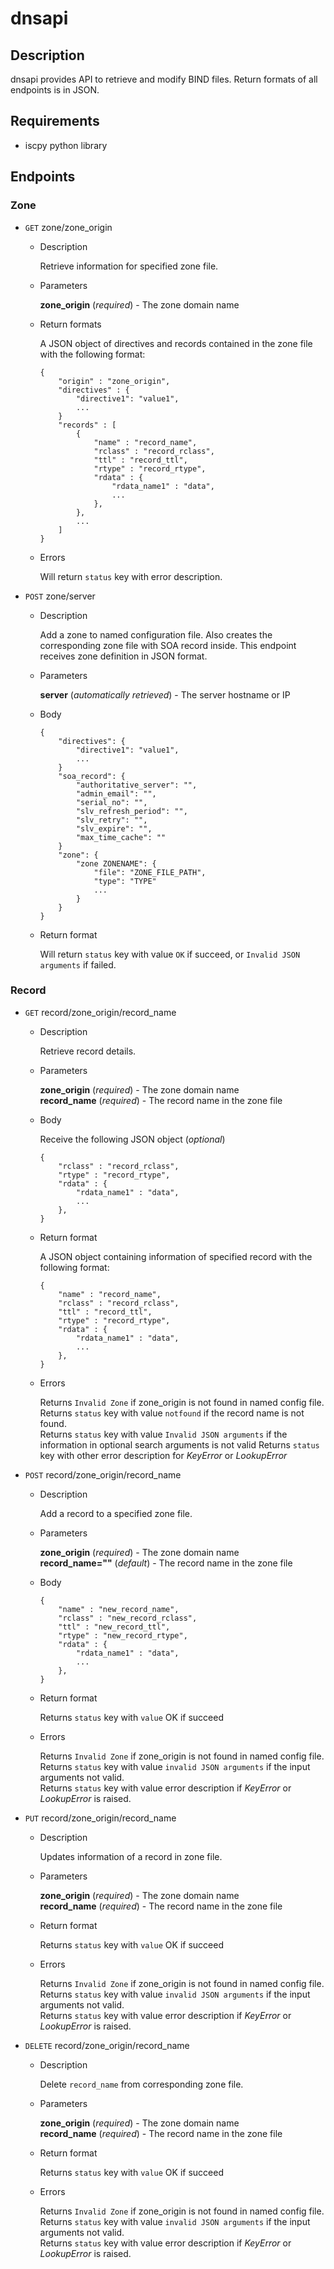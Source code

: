 # dnsapi

## Description
dnsapi provides API to retrieve and modify BIND files. Return formats of all endpoints is in JSON.

## Requirements
* iscpy python library

## Endpoints

### Zone
* `GET` zone/zone_origin
  * Description

    Retrieve information for specified zone file.

  * Parameters

    __zone_origin__ (_required_) - The zone domain name

  * Return formats

    A JSON object of directives and records contained in the zone file with the following format:
    ```
    {
        "origin" : "zone_origin",
        "directives" : {
            "directive1": "value1",
            ...
        }
        "records" : [
            {
                "name" : "record_name",
                "rclass" : "record_rclass",
                "ttl" : "record_ttl",
                "rtype" : "record_rtype",
                "rdata" : {
                    "rdata_name1" : "data",
                    ...
                },
            },
            ...
        ]
    }
    ```

  * Errors

    Will return `status` key with error description.

* `POST` zone/server
  * Description

    Add a zone to named configuration file. Also creates the corresponding zone file with SOA record inside. This endpoint receives zone definition in JSON format.

  * Parameters

    __server__ (_automatically retrieved_) - The server hostname or IP

  * Body

    ```
    {
        "directives": {
            "directive1": "value1",
            ...
        }
        "soa_record": {
            "authoritative_server": "",
            "admin_email": "",
            "serial_no": "",
            "slv_refresh_period": "",
            "slv_retry": "",
            "slv_expire": "",
            "max_time_cache": ""
        }
        "zone": {
            "zone ZONENAME": {
                "file": "ZONE_FILE_PATH",
                "type": "TYPE"
                ...
            }
        }
    }
    ```

  * Return format

    Will return `status` key with value `OK` if succeed, or `Invalid JSON arguments` if failed.

### Record
* `GET` record/zone_origin/record_name
  * Description

    Retrieve record details.

  * Parameters

    __zone_origin__ (_required_) - The zone domain name <br>
    __record_name__ (_required_) - The record name in the zone file

  * Body

    Receive the following JSON object (_optional_)
    ```
    {
        "rclass" : "record_rclass",
        "rtype" : "record_rtype",
        "rdata" : {
            "rdata_name1" : "data",
            ...
        },
    }
    ```
  * Return format

    A JSON object containing information of specified record with the following format:
    ```
    {
        "name" : "record_name",
        "rclass" : "record_rclass",
        "ttl" : "record_ttl",
        "rtype" : "record_rtype",
        "rdata" : {
            "rdata_name1" : "data",
            ...
        },
    }
    ```

  * Errors

    Returns `Invalid Zone` if zone_origin is not found in named config file. <br>
    Returns `status` key with value `notfound` if the record name is not found. <br>
    Returns `status` key with value `Invalid JSON arguments` if the information in optional search arguments is not valid
    Returns `status` key with other error description for _KeyError_ or _LookupError_

* `POST` record/zone_origin/record_name
  * Description

    Add a record to a specified zone file.

  * Parameters

    __zone_origin__ (_required_) - The zone domain name <br>
    __record_name=""__ (_default_) - The record name in the zone file
  * Body
    ```
    {
        "name" : "new_record_name",
        "rclass" : "new_record_rclass",
        "ttl" : "new_record_ttl",
        "rtype" : "new_record_rtype",
        "rdata" : {
            "rdata_name1" : "data",
            ...
        },
    }
    ```
  * Return format

    Returns `status` key with `value` OK if succeed
  * Errors

    Returns `Invalid Zone` if zone_origin is not found in named config file. <br>
    Returns `status` key with value `invalid JSON arguments` if the input arguments not valid.<br>
    Returns `status` key with value error description if _KeyError_ or _LookupError_ is raised.

* `PUT` record/zone_origin/record_name
  * Description

    Updates information of a record in zone file.

  * Parameters

    __zone_origin__ (_required_) - The zone domain name <br>
    __record_name__ (_required_) - The record name in the zone file

  * Return format

    Returns `status` key with `value` OK if succeed

  * Errors

    Returns `Invalid Zone` if zone_origin is not found in named config file. <br>
    Returns `status` key with value `invalid JSON arguments` if the input arguments not valid.<br>
    Returns `status` key with value error description if _KeyError_ or _LookupError_ is raised.

* `DELETE` record/zone_origin/record_name
  * Description

    Delete `record_name` from corresponding zone file.

  * Parameters

    __zone_origin__ (_required_) - The zone domain name <br>
    __record_name__ (_required_) - The record name in the zone file

  * Return format

    Returns `status` key with `value` OK if succeed
  * Errors

    Returns `Invalid Zone` if zone_origin is not found in named config file. <br>
    Returns `status` key with value `invalid JSON arguments` if the input arguments not valid.<br>
    Returns `status` key with value error description if _KeyError_ or _LookupError_ is raised.
